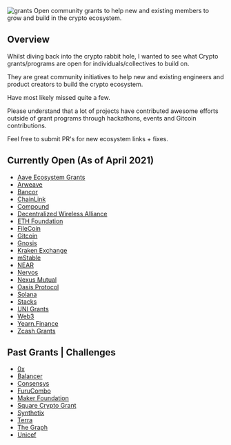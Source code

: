 ![grants](https://user-images.githubusercontent.com/16810128/113799579-f3ca5700-971a-11eb-81ca-6e339c7d577a.png)
Open community grants to help new and existing members to grow and build in the crypto ecosystem.

## Overview
Whilst diving back into the crypto rabbit hole, I wanted to see what Crypto grants/programs are open for individuals/collectives to build on.

They are great community initiatives to help new and existing engineers and product creators to build the crypto ecosystem. 

Have most likely missed quite a few. 

Please understand that a lot of projects have contributed awesome efforts outside of grant programs through hackathons, events and Gitcoin contributions. 

Feel free to submit PR's for new ecosystem links + fixes.

## Currently Open (As of April 2021)
- [Aave Ecosystem Grants](https://medium.com/aave/aave-ecosystem-grants-round-2-33e7ffed7933)
- [Arweave](https://www.arweave.org/get-involved/grants-funding)
- [Bancor](https://support.bancor.network/hc/en-us/articles/360010458140-Developer-Grant-Program-)
- [ChainLink](https://chain.link/community/grants)
- [Compound](https://compoundgrants.org/)
- [Decentralized Wireless Alliance](https://dewialliance.medium.com/launching-the-dewi-grant-program-9410310129bf)
- [ETH Foundation](https://esp.ethereum.foundation/en/)
- [FileCoin](https://grants.filecoin.io/)
- [Gitcoin](https://gitcoin.co/grants/)
- [Gnosis](https://github.com/gnosis/GECO)
- [Kraken Exchange](https://www.kraken.com/en-us/features/grants)
- [mStable](https://github.com/mstable/mStable-dev-grants)
- [NEAR](https://near.org/grants/)
- [Nervos](https://www.nervos.org/developer/grants/)
- [Nexus Mutual](https://medium.com/nexus-mutual/our-community-grants-programme-is-live-cd4b10451405)
- [Oasis Protocol](https://oasisprotocol.org/ecosystem-grants)
- [Solana](https://solana.com/grants)
- [Stacks](https://github.com/stacksgov/Stacks-Grants)
- [UNI Grants](https://www.notion.so/Welcome-to-UNI-Grants-6e3e84967a984a5fb127ae749649ddc9)
- [Web3](https://docs.onflow.org/)
- [Yearn.Finance](https://gov.yearn.finance/t/september-grants-announcement/7044)
- [Zcash Grants](https://grants.zfnd.org/)

## Past Grants | Challenges
- [0x](https://0x.org/eap)
- [Balancer](https://medium.com/balancer-protocol/batch-2-of-balancer-ecosystem-fund-grants-is-now-available-c6b1bf567483)
- [Consensys](https://www.consensys.net/grants)
- [FuruCombo](https://medium.com/furucombo/furucombo-creative-challenge-9-000-in-prizes-7b7c0a9451ca)
- [Maker Foundation](https://funding.makerdao.com/)
- [Square Crypto Grant](https://medium.com/@squarecrypto/square-crypto-grants-for-everybody-93d614f5fd0e#:~:text=We%20support%20bitcoin%20by%20building,grants%20to%20BTCPayServer%20and%20ZmnSCPxj.)
- [Synthetix](https://blog.synthetix.io/synthetix-grantsdao/)
- [Terra](https://medium.com/terra-money/introducing-terra-ecosystem-grants-bd84b584e279)
- [The Graph](https://thegraph.com/blog/wave-one-funding)
- [Unicef](https://www.unicef.org/innovation/applyBlockchainCrypto)
